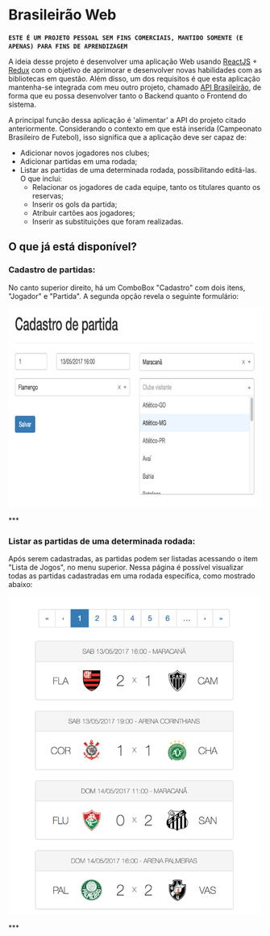 # Brasileirão Web

 **```ESTE É UM PROJETO PESSOAL SEM FINS COMERCIAIS, MANTIDO SOMENTE (E APENAS) PARA FINS DE APRENDIZAGEM```**

A ideia desse projeto é desenvolver uma aplicação Web usando [ReactJS](https://reactjs.org/ "ReacJS") + 
[Redux](https://redux.js.org/ "Redux") com o objetivo de aprimorar e desenvolver novas habilidades 
com as bibliotecas em questão. Além disso, um dos requisitos é que esta aplicação mantenha-se 
integrada com meu outro projeto, chamado [API Brasileirão](https://github.com/jeanthome/campeonato-brasileiro), 
de forma que eu possa desenvolver tanto o Backend quanto o Frontend do sistema.

A principal função dessa aplicação é 'alimentar' a API do projeto citado anteriormente. Considerando 
o contexto em que está inserida (Campeonato Brasileiro de Futebol), isso significa que a aplicação deve ser
capaz de:
- Adicionar novos jogadores nos clubes;
- Adicionar partidas em uma rodada;
- Listar as partidas de uma determinada rodada, possibilitando editá-las. O que inclui:
    - Relacionar os jogadores de cada equipe, tanto os titulares quanto os reservas;
    - Inserir os gols da partida;
    - Atribuir cartões aos jogadores;
    - Inserir as substituições que foram realizadas.


## O que já está disponível?

### Cadastro de partidas:
No canto superior direito, há um ComboBox "Cadastro" com dois itens, "Jogador" e "Partida". 
A segunda opção revela o seguinte formulário:
<p align="center">
  <img width="800" height="396" src="https://github.com/jeanthome/brasileirao-web/blob/master/screenshots/cadastro-partida.png">
</p>
***

### Listar as partidas de uma determinada rodada:
Após serem cadastradas, as partidas podem ser listadas acessando o item "Lista de Jogos", no menu superior. Nessa página é 
possível visualizar todas as partidas cadastradas em uma rodada específica, como mostrado abaixo:

<p align="center">
  <img width="500" height="632" src="https://github.com/jeanthome/brasileirao-web/blob/master/screenshots/lista-jogos.png">
</p>   
***

